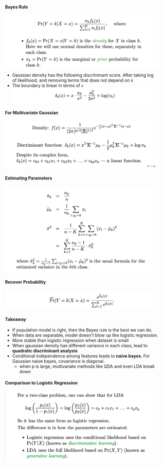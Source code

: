 #### Bayes Rule
![alt-text](assets/lda.png)
* Gaussian density has the following discriminant score. After taking log of likelihood, and removing terms that does not depend on `k`
* The boundary is linear in terms of `x`
![alt-text](assets/lda_score.png)

#### For Multivariate Gaussian
![alt-text](assets/lda_score_2.png)

#### Estimating Parameters
![alt-text](assets/lda_params.png)

#### Recover Probability
![alt-text](assets/lda_prob.png)

#### Takeaway
* If population model is right, then the Bayes rule is the best we can do.
* When data are separable, model doesn't blow up like logistic regression.
* More stable than logistic regression when dataset is small
* When gaussian density has different variance in each class, lead to **quadratic discriminant analysis**
* Conditional independence among features leads to **naive bayes**. For Gaussian naive bayes, covariance is diagonal.
  - when p is large, multivariate methods like QDA and even LDA break down

#### Comparison to Logistic Regression
![alt-text](assets/generative.png)
